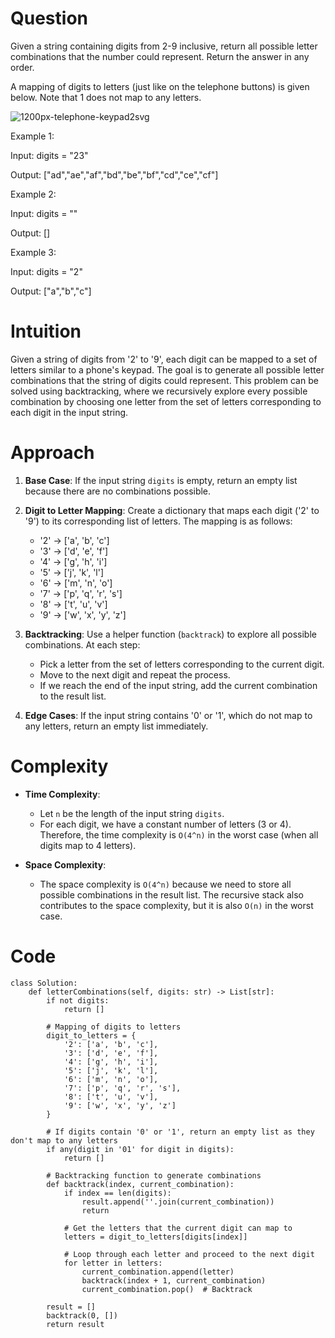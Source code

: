 # Question
Given a string containing digits from 2-9 inclusive, return all possible letter combinations that the number could represent. Return the answer in any order.

A mapping of digits to letters (just like on the telephone buttons) is given below. Note that 1 does not map to any letters.

![1200px-telephone-keypad2svg](https://github.com/user-attachments/assets/d7608523-104c-4019-951d-f5327e0aeecc)


Example 1:

Input: digits = "23"

Output: ["ad","ae","af","bd","be","bf","cd","ce","cf"]

Example 2:

Input: digits = ""

Output: []

Example 3:

Input: digits = "2"

Output: ["a","b","c"]

# Intuition

Given a string of digits from '2' to '9', each digit can be mapped to a set of letters similar to a phone's keypad. The goal is to generate all possible letter combinations that the string of digits could represent. This problem can be solved using backtracking, where we recursively explore every possible combination by choosing one letter from the set of letters corresponding to each digit in the input string.

# Approach
1. **Base Case**: If the input string `digits` is empty, return an empty list because there are no combinations possible.
   
2. **Digit to Letter Mapping**: Create a dictionary that maps each digit ('2' to '9') to its corresponding list of letters. The mapping is as follows:
    - '2' -> ['a', 'b', 'c']
    - '3' -> ['d', 'e', 'f']
    - '4' -> ['g', 'h', 'i']
    - '5' -> ['j', 'k', 'l']
    - '6' -> ['m', 'n', 'o']
    - '7' -> ['p', 'q', 'r', 's']
    - '8' -> ['t', 'u', 'v']
    - '9' -> ['w', 'x', 'y', 'z']

3. **Backtracking**: Use a helper function (`backtrack`) to explore all possible combinations. At each step:
    - Pick a letter from the set of letters corresponding to the current digit.
    - Move to the next digit and repeat the process.
    - If we reach the end of the input string, add the current combination to the result list.

4. **Edge Cases**: If the input string contains '0' or '1', which do not map to any letters, return an empty list immediately.

# Complexity

- **Time Complexity**: 
  - Let `n` be the length of the input string `digits`.
  - For each digit, we have a constant number of letters (3 or 4). Therefore, the time complexity is `O(4^n)` in the worst case (when all digits map to 4 letters).

- **Space Complexity**: 
  - The space complexity is `O(4^n)` because we need to store all possible combinations in the result list. The recursive stack also contributes to the space complexity, but it is also `O(n)` in the worst case.

# Code
```python3 []
class Solution:
    def letterCombinations(self, digits: str) -> List[str]:
        if not digits:
            return []

        # Mapping of digits to letters
        digit_to_letters = {
            '2': ['a', 'b', 'c'],
            '3': ['d', 'e', 'f'],
            '4': ['g', 'h', 'i'],
            '5': ['j', 'k', 'l'],
            '6': ['m', 'n', 'o'],
            '7': ['p', 'q', 'r', 's'],
            '8': ['t', 'u', 'v'],
            '9': ['w', 'x', 'y', 'z']
        }
        
        # If digits contain '0' or '1', return an empty list as they don't map to any letters
        if any(digit in '01' for digit in digits):
            return []

        # Backtracking function to generate combinations
        def backtrack(index, current_combination):
            if index == len(digits):
                result.append(''.join(current_combination))
                return

            # Get the letters that the current digit can map to
            letters = digit_to_letters[digits[index]]

            # Loop through each letter and proceed to the next digit
            for letter in letters:
                current_combination.append(letter)
                backtrack(index + 1, current_combination)
                current_combination.pop()  # Backtrack

        result = []
        backtrack(0, [])
        return result
```
